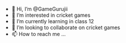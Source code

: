 - 👋 Hi, I’m @GameGurujii
- 👀 I’m interested in cricket games
- 🌱 I’m currently learning in class 12
- 💞️ I’m looking to collaborate on cricket games
- 📫 How to reach me ...

<!---
GameGurujii/GameGurujii is a ✨ special ✨ repository because its `README.md` (this file) appears on your GitHub profile.
You can click the Preview link to take a look at your changes.
--->
